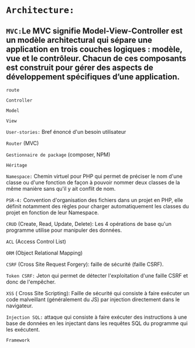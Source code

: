 # `Architecture:`

## `MVC:`Le MVC signifie Model-View-Controller est un modèle architectural qui sépare une application en trois couches logiques : modèle, vue et le contrôleur. Chacun de ces composants est construit pour gérer des aspects de développement spécifiques d’une application.

`route`

`Controller`

`Model`

`View`


`User-stories:` Bref énoncé d'un besoin utilisateur

`Router` (MVC)

`Gestionnaire de package` (composer, NPM)

`Héritage`

`Namespace:` Chemin virtuel pour PHP qui permet de préciser le nom d'une classe ou d'une fonction de façon à pouvoir nommer deux classes de la même manière sans qu'il y ait conflit de nom.

`PSR-4:` Convention d'organisation des fichiers dans un projet en PHP, elle définit notamment des règles pour charger automatiquement les classes du projet en fonction de leur Namespace.

`CRUD` (Create, Read, Update, Delete): Les 4 opérations de base qu'un programme utilise pour manipuler des données.

`ACL` (Access Control List)

`ORM` (Object Relational Mapping)

`CSRF` (Cross Site Request Forgery): faille de sécurité (faille CSRF).

`Token CSRF:` Jeton qui permet de détecter l'exploitation d'une faille CSRF et donc de l'empêcher.

`XSS` ( Cross Site Scripting): Faille de sécurité qui consiste à faire exécuter un code malveillant (généralement du JS) par injection directement dans le navigateur.

`Injection SQL:` attaque qui consiste à faire exécuter des instructions à une base de données en les injectant dans les requêtes SQL du programme qui les exécutent.

`Framework`